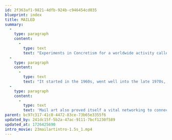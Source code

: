 ```yaml
---
id: 2f363af1-9821-4dfb-924b-c946454cd035
blueprint: index
title: MAILED
summary:
  -
    type: paragraph
    content:
      -
        type: text
        text: "Experiments in Concretism for a worldwide activity called Mailart which intentionally operated via the postal system.\_It was a way for artists in the world to connect with each other and became an instrument to organize connectivity for the purpose to share ones work internationally without the limits of conventional outlets such as museums and galleries. Moreover, the exchange for anything to become organized (exhibited, documented as a book for exchange) it was an unwritten rule to be accepted and remain unedited. It was clearly a contradiction to the institutional world of art.\_"
  -
    type: paragraph
    content:
      -
        type: text
        text: "It started in the 1960s, went well into the late 1970s, growing with increasing scope to network artists interested in the avant-garde. It originated by those involved in the Fluxus activities (late 1950s/early 1960s) which intentionally looked to circumvent conventional systems (galleries, publishers, spaces, etc.) of presumed “authority” who determined what art is what it is not. This opened up of the potentials for all the creative arts, opening the door to the unlimited, which not only spilled over into all the arts (visual, verbal, sound, and performance) but deleted the respective boundaries and so-called expertise—thus viewing “art” as one thing.\_"
  -
    type: paragraph
    content:
      -
        type: text
        text: 'Mail art also proved itself a vital networking to connect with others around in the world—literally predating the internet web capacities we have today! As a communication system for this world community of the arts (without any boundaries of type as well) it was used by hundreds of artists around the world, with its results as valid as anything we have of that sort today.'
parent: bc97c317-41c8-4472-83ce-73b65e3355f6
updated_by: 241dc15f-5b2a-47ac-9111-7bcf1230f589
updated_at: 1726425690
intro_movie: 23mailartintro-1.5s_1.mp4
---
```

